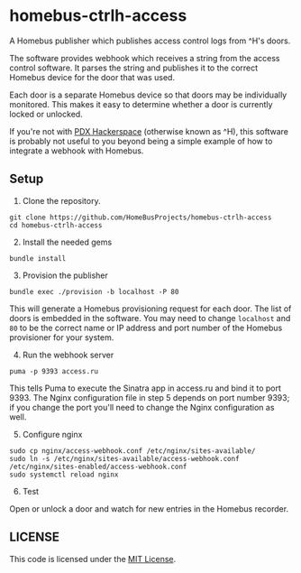 # homebus-ctrlh-access

A Homebus publisher which publishes access control logs from ^H's doors.

The software provides webhook which receives a string from the access control software.
It parses the string and publishes it to the correct Homebus device for the door that was used.

Each door is a separate Homebus device so that doors may be individually monitored. This makes it
easy to determine whether a door is currently locked or unlocked.

If you're not with [PDX Hackerspace](https://pdxhackerspace.org) (otherwise known as ^H), this software is probably not useful to you beyond being a simple example  of how to integrate a webhook with Homebus.

## Setup

1. Clone the repository.
```
git clone https://github.com/HomeBusProjects/homebus-ctrlh-access
cd homebus-ctrlh-access
```

2. Install the needed gems
```
bundle install
```

3. Provision the publisher
```
bundle exec ./provision -b localhost -P 80
```

This will generate a Homebus provisioning request for each door. The list of doors is embedded in the software. You may need to change `localhost` and `80` to be the correct name or IP address and port number of the Homebus provisioner for your system.

4. Run the webhook server
```
puma -p 9393 access.ru
```

This tells Puma to execute the Sinatra app in access.ru and bind it to port 9393. The Nginx configuration file in step 5 depends on port number 9393; if you change the port you'll need to change the Nginx configuration as well.

5. Configure nginx
```
sudo cp nginx/access-webhook.conf /etc/nginx/sites-available/
sudo ln -s /etc/nginx/sites-available/access-webhook.conf /etc/nginx/sites-enabled/access-webhook.conf
sudo systemctl reload nginx
```

6. Test

Open or unlock a door and watch for new entries in the Homebus recorder.

## LICENSE

This code is licensed under the [MIT License](https://romkey.mit-license.org).
